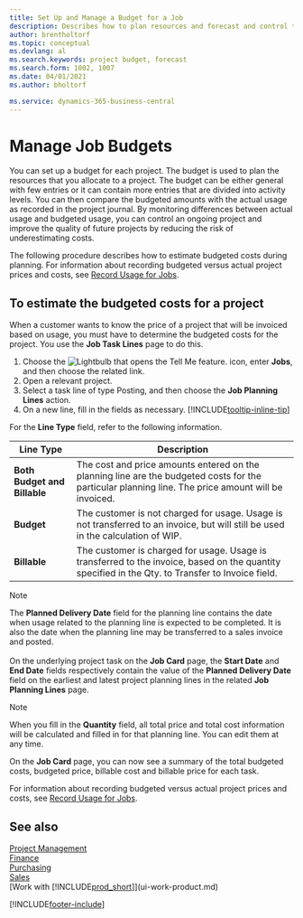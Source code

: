 ```yaml
---
title: Set Up and Manage a Budget for a Job
description: Describes how to plan resources and forecast and control the costs of a project by setting up a budget for each project.
author: brentholtorf
ms.topic: conceptual
ms.devlang: al
ms.search.keywords: project budget, forecast
ms.search.form: 1002, 1007
ms.date: 04/01/2021
ms.author: bholtorf

ms.service: dynamics-365-business-central
---
```

# Manage Job Budgets

You can set up a budget for each project. The budget is used to plan the resources that you allocate to a project. The budget can be either general with few entries or it can contain more entries that are divided into activity levels. You can then compare the budgeted amounts with the actual usage as recorded in the project journal. By monitoring differences between actual usage and budgeted usage, you can control an ongoing project and improve the quality of future projects by reducing the risk of underestimating costs.

The following procedure describes how to estimate budgeted costs during planning. For information about recording budgeted versus actual project prices and costs, see [Record Usage for Jobs](projects-how-record-project-usage.md).  

## <a name="JobBudgetCosts"></a> To estimate the budgeted costs for a project
When a customer wants to know the price of a project that will be invoiced based on usage, you must have to determine the budgeted costs for the project. You use the **Job Task Lines** page to do this.

1. Choose the ![Lightbulb that opens the Tell Me feature.](media/ui-search/search_small.png "Tell me what you want to do") icon, enter **Jobs**, and then choose the related link.  
2. Open a relevant project.
3. Select a task line of type Posting, and then choose the **Job Planning Lines** action.
4. On a new line, fill in the fields as necessary. [!INCLUDE[tooltip-inline-tip](includes/tooltip-inline-tip_md.md)]   

For the **Line Type** field, refer to the following information.  

| Line Type | Description |
| --- | --- |
| **Both Budget and Billable** |The cost and price amounts entered on the planning line are the budgeted costs for the particular planning line. The price amount will be invoiced. |
| **Budget** |The customer is not charged for usage. Usage is not transferred to an invoice, but will still be used in the calculation of WIP. |
| **Billable** |The customer is charged for usage. Usage is transferred to the invoice, based on the quantity specified in the Qty. to Transfer to Invoice field. |

> [!NOTE]  
> The **Planned Delivery Date** field for the planning line contains the date when usage related to the planning line is expected to be completed. It is also the date when the planning line may be transferred to a sales invoice and posted. <br /><br /> On the underlying project task on the **Job Card** page, the **Start Date** and **End Date** fields respectively contain the value of the **Planned Delivery Date** field on the earliest and latest project planning lines in the related **Job Planning Lines** page.

> [!NOTE]  
>   When you fill in the **Quantity** field, all total price and total cost information will be calculated and filled in for that planning line. You can edit them at any time.

On the **Job Card** page, you can now see a summary of the total budgeted costs, budgeted price, billable cost and billable price for each task.

For information about recording budgeted versus actual project prices and costs, see [Record Usage for Jobs](projects-how-record-project-usage.md).

## See also

[Project Management](projects-manage-projects.md)  
[Finance](finance.md)  
[Purchasing](purchasing-manage-purchasing.md)  
[Sales](sales-manage-sales.md)  
[Work with [!INCLUDE[prod_short](includes/prod_short.md)]](ui-work-product.md)  


[!INCLUDE[footer-include](includes/footer-banner.md)]
